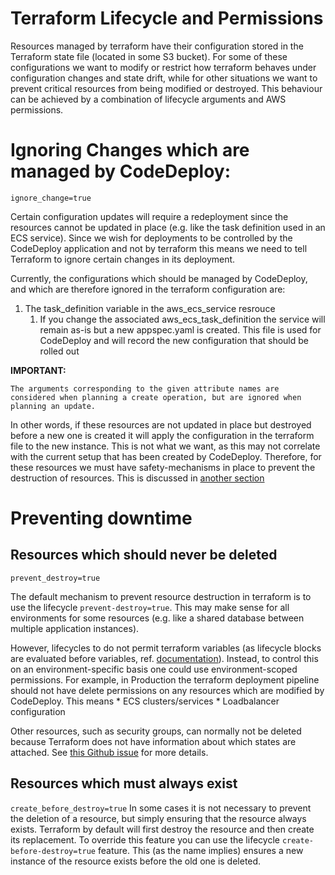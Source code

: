# Terraform Lifecycle and Permissions
Resources managed by terraform have their configuration stored in the Terraform state file (located in some S3 bucket).
For some of these configurations we want to modify or restrict how terraform behaves under configuration changes and
state drift, while for other situations we want to prevent critical resources from being modified or destroyed. This
behaviour can be achieved by a combination of lifecycle arguments and AWS permissions.

# Ignoring Changes which are managed by CodeDeploy: 
`ignore_change=true`

Certain configuration updates will require a redeployment since the resources cannot be updated in place (e.g. like the
task definition used in an ECS service). Since we wish for deployments to be controlled by the CodeDeploy application 
and not by terraform this means we need to tell Terraform to ignore certain changes in its deployment.

Currently, the configurations which should be managed by CodeDeploy, and which are therefore ignored in the terraform
configuration are:
1. The task_definition variable in the aws_ecs_service resrouce
    1. If you change the associated aws_ecs_task_definition the service will remain as-is but a new appspec.yaml 
        is created. This file is used for CodeDeploy and will record the new configuration that should be rolled out


**IMPORTANT:**
```text
The arguments corresponding to the given attribute names are considered when planning a create operation, but are ignored when planning an update.
```
In other words, if these resources are not updated in place but destroyed before a new one is created it will apply
the configuration in the terraform file to the new instance. This is not what we want, as this may not correlate with
the current setup that has been created by CodeDeploy. Therefore, for these resources we must have safety-mechanisms
in place to prevent the destruction of resources.
This is discussed in [another section](#preventing-deletion-of-resources)


# Preventing downtime
## Resources which should never be deleted
`prevent_destroy=true`

The default mechanism to prevent resource destruction in terraform is to use the lifecycle `prevent-destroy=true`. This
may make sense for all environments for some resources (e.g. like a shared database between multiple application 
instances). 

However, lifecycles to do not permit terraform variables (as lifecycle blocks are evaluated before variables,
ref. [documentation](https://developer.hashicorp.com/terraform/language/meta-arguments/lifecycle#literal-values-only)).
Instead, to control this on an environment-specific basis one could use environment-scoped permissions. For example,
in Production the terraform deployment pipeline should not have delete permissions on any resources which are modified
by CodeDeploy. This means
      * ECS clusters/services
      * Loadbalancer configuration

Other resources, such as security groups, can normally not be deleted because Terraform does not have
information about which states are attached.
See [this Github issue](https://github.com/hashicorp/terraform-provider-aws/issues/2445) for more details.

## Resources which must always exist
`create_before_destroy=true`
In some cases it is not necessary to prevent the deletion of a resource, but simply ensuring that the resource 
always exists. Terraform by default will first destroy the resource and then create its replacement. To override this
feature you can use the lifecycle `create-before-destroy=true` feature. This (as the name implies) ensures a new
instance of the resource exists before the old one is deleted.

